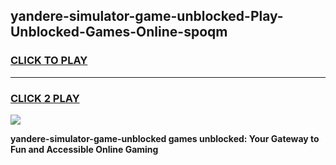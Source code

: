 
## yandere-simulator-game-unblocked-Play-Unblocked-Games-Online-spoqm
<h3>
<a href="https://premium76.site?title=yandere-simulator-game-unblocked&ref=25A">CLICK TO PLAY</a></h3>
<hr>

<h3>
<a href="https://premium76.site?title=yandere-simulator-game-unblocked&ref=25A">CLICK 2 PLAY</a>
  
</h3>

<a href="https://premium76.site?title=yandere-simulator-game-unblocked&ref=25A"><img src="https://clearcache.store/games.png"></a>


**yandere-simulator-game-unblocked games unblocked: Your Gateway to Fun and Accessible Online Gaming**

